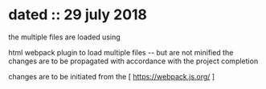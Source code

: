 # dated :: 29 july 2018

the multiple files are loaded using

html webpack plugin  to load multiple files -- but are not minified
the changes are to be propagated with accordance with the project completion


changes are to be  initiated from the [ https://webpack.js.org/ ]